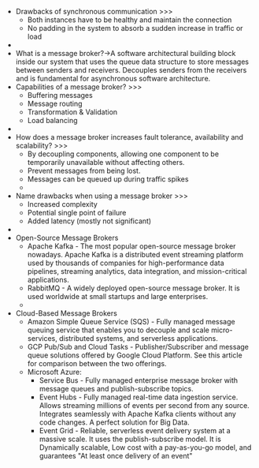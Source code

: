 - Drawbacks of synchronous communication >>>
    - Both instances have to be healthy and maintain the connection
    - No padding in the system to absorb a sudden increase in traffic or load
- 
- What is a message broker?→A software architectural building block inside our system that uses the queue data structure to store messages between senders and receivers. Decouples senders from the receivers and is fundamental for asynchronous software architecture.
- Capabilities of a message broker? >>>
    - Buffering messages
    - Message routing
    - Transformation & Validation
    - Load balancing
- 
- How does a message broker increases fault tolerance, availability and scalability? >>>
    - By decoupling components, allowing one component to be temporarily unavailable without affecting others. 
    - Prevent messages from being lost.
    - Messages can be queued up during traffic spikes
    - 
- Name drawbacks when using a message broker >>>
    - Increased complexity
    - Potential single point of failure
    - Added latency (mostly not significant)
- 
- Open-Source Message Brokers
    - Apache Kafka - The most popular open-source message broker nowadays. Apache Kafka is a distributed event streaming platform used by thousands of companies for high-performance data pipelines, streaming analytics, data integration, and mission-critical applications.
    - RabbitMQ - A widely deployed open-source message broker. It is used worldwide at small startups and large enterprises.
    - 
- Cloud-Based Message Brokers
    - Amazon Simple Queue Service (SQS) - Fully managed message queuing service that enables you to decouple and scale micro-services, distributed systems, and serverless applications.
    - GCP Pub/Sub and Cloud Tasks - Publisher/Subscriber and message queue solutions offered by Google Cloud Platform. See this article for comparison between the two offerings.
    - Microsoft Azure:
        - Service Bus - Fully managed enterprise message broker with message queues and publish-subscribe topics.
        - Event Hubs - Fully managed real-time data ingestion service. Allows streaming millions of events per second from any source. Integrates seamlessly with Apache Kafka clients without any code changes. A perfect solution for Big Data.
        - Event Grid - Reliable, serverless event delivery system at a massive scale. It uses the publish-subscribe model. It is Dynamically scalable, Low cost with a pay-as-you-go model, and guarantees "At least once delivery of an event"
